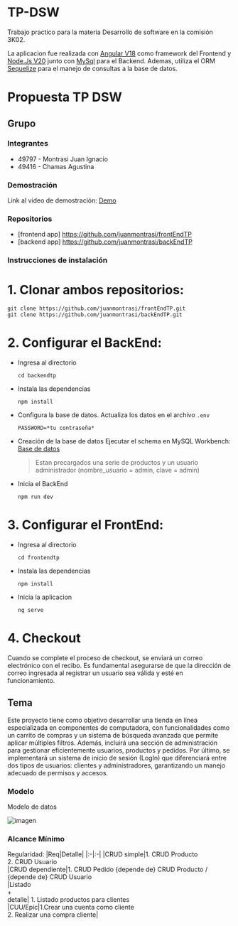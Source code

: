 # TP-DSW
Trabajo practico para la materia Desarrollo de software en la comisión 3K02.

La aplicacion fue realizada con [Angular V18](https://v18.angular.dev/installation) como framework del Frontend y [Node.Js V20](https://nodejs.org/en/) junto con [MySql](https://www.mysql.com/) para el Backend. Ademas, utiliza el ORM [Sequelize](https://sequelize.org/) para el manejo de consultas a la base de datos.
# Propuesta TP DSW

## Grupo
### Integrantes
* 49797 - Montrasi Juan Ignacio 
* 49416 - Chamas Agustina

### Demostración 
Link al video de demostración: [Demo](https://youtu.be/jz3Dch4fbfU)

### Repositorios
* [frontend app] https://github.com/juanmontrasi/frontEndTP
* [backend app] https://github.com/juanmontrasi/backEndTP

### Instrucciones de instalación
# 1. Clonar ambos repositorios:
```
git clone https://github.com/juanmontrasi/frontEndTP.git
git clone https://github.com/juanmontrasi/backEndTP.git
```
# 2. Configurar el BackEnd:
- Ingresa al directorio
  ```
  cd backendtp
  ```
- Instala las dependencias
  ```
  npm install
  ```
- Configura la base de datos. Actualiza los datos en el archivo `.env`
  ```
  PASSWORD=*tu contraseña*
  ```
- Creación de la base de datos
  Ejecutar el schema en MySQL Workbench: [Base de datos](https://github.com/juanmontrasi/backEndTP/blob/master/tp_desarrollo_mod.sql)
  > Estan precargados una serie de productos y un usuario administrador (nombre_usuario = admin, clave = admin)
- Inicia el BackEnd
  ```
  npm run dev
  ```
# 3. Configurar el FrontEnd:
- Ingresa al directorio
  ```
  cd frontendtp
  ```
- Instala las dependencias
  ```
  npm install
  ```
- Inicia la aplicacion
  ```
  ng serve
  ```
# 4. Checkout
Cuando se complete el proceso de checkout, se enviará un correo electrónico con el recibo. Es fundamental asegurarse de que la dirección de correo ingresada al registrar un usuario sea válida y esté en funcionamiento.
## Tema
Este proyecto tiene como objetivo desarrollar una tienda en línea especializada en componentes de computadora, con funcionalidades como un carrito de compras y un sistema de búsqueda avanzada que permite aplicar múltiples filtros. Además, incluirá una sección de administración para gestionar eficientemente usuarios, productos y pedidos. Por último, se implementará un sistema de inicio de sesión (LogIn) que diferenciará entre dos tipos de usuarios: clientes y administradores, garantizando un manejo adecuado de permisos y accesos.


### Modelo
Modelo de datos

![imagen](https://github.com/user-attachments/assets/969c6836-8291-4647-bb10-925d4e65e874)



### Alcance Mínimo

Regularidad:
|Req|Detalle|
|:-|:-|
|CRUD simple|1. CRUD Producto<br>2. CRUD Usuario<br>
|CRUD dependiente|1. CRUD Pedido {depende de} CRUD Producto / {depende de} CRUD Usuario<br>
|Listado<br>+<br>detalle| 1. Listado productos para clientes <br>
|CUU/Epic|1.Crear una cuenta como cliente <br>2. Realizar una compra cliente|
